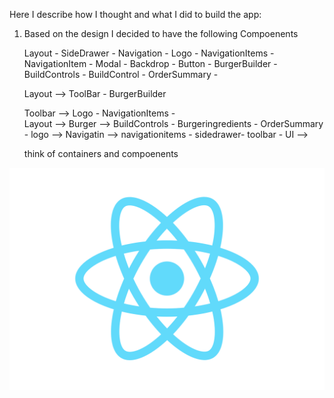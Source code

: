 Here I describe how I thought and what I did to build the app: 



1. Based on the design I decided to have the following Compoenents 
   
   Layout - SideDrawer - Navigation - Logo - NavigationItems - NavigationItem - Modal - Backdrop - Button - BurgerBuilder - BuildControls - BuildControl - OrderSummary - 


   Layout --> ToolBar - BurgerBuilder 
   
   Toolbar --> Logo - NavigationItems -    
   Layout --> 
   Burger --> BuildControls - Burgeringredients - OrderSummary - 
   logo --> 
   Navigatin --> navigationitems - sidedrawer- toolbar - 
   UI --> 

   think of containers and compoenents 

![design](src/logo.svg)


